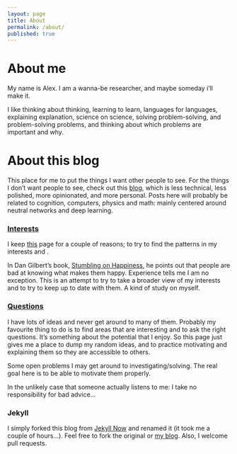 ```yaml
---
layout: page
title: About
permalink: /about/
published: true
---
```


# About me

My name is Alex. I am a wanna-be researcher, and maybe someday i’ll make it.

I like thinking about thinking, learning to learn, languages for languages, explaining explanation, science on science, solving problem-solving, and problem-solving problems, and thinking about which problems are important and why.

# About this blog

This place for me to put the things I want other people to see. For the things I don’t want people to see, check out this [blog](https://act65com.wordpress.com/), which is less technical, less polished, more opinionated, and more personal. Posts here will probably be related to cognition, computers, physics and math: mainly centered around neutral networks and deep learning.


### [Interests](http://act65.github.io/interests/)

I keep [this](http://act65.github.io/interests/) page for a couple of reasons; to try to find the patterns in my interests and . 

In Dan Gilbert’s book, [Stumbling on Happiness](https://www.goodreads.com/book/show/56627.Stumbling_on_Happiness), he points out that people are bad at knowing what makes them happy. Experience tells me I am no exception. This is an attempt to try to take a broader view of my interests and to try to keep up to date with them. A kind of study on myself.


### [Questions](http://act65.github.io/questions/)

I have lots of ideas and never get around to many of them. Probably my favourite thing to do is to find areas that are interesting and to ask the right questions. It’s something about the potential that I enjoy. So this page just gives me a place to dump my random ideas, and to practice motivating and explaining them so they are accessible to others.

Some open problems I may get around to investigating/solving. The real goal here is to be able to motivate them properly.

In the unlikely case that someone actually listens to me: I take no responsibility for bad advice…

### Jekyll

I simply forked this blog from [Jekyll Now](https://github.com/barryclark/jekyll-now) and renamed it (it took me a couple of hours…). Feel free to fork the original or [my blog](https://github.com/act65/act65.github.io). Also, I welcome pull requests.